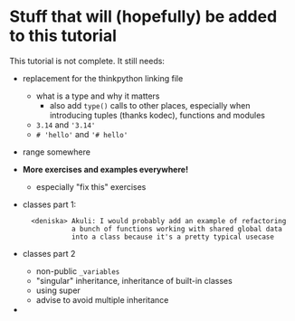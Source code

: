 # Stuff that will (hopefully) be added to this tutorial

This tutorial is not complete. It still needs:

- replacement for the thinkpython linking file
    - what is a type and why it matters
        - also add `type()` calls to other places, especially when
          introducing tuples (thanks kodec), functions and modules
    - `3.14` and `'3.14'`
    - `# 'hello'` and `'# hello'`
- range somewhere
- **More exercises and examples everywhere!**
    - especially "fix this" exercises
- classes part 1:

        <deniska> Akuli: I would probably add an example of refactoring
                  a bunch of functions working with shared global data
                  into a class because it's a pretty typical usecase

- classes part 2
    - non-public `_variables`
    - "singular" inheritance, inheritance of built-in classes
    - using super
    - advise to avoid multiple inheritance
- 